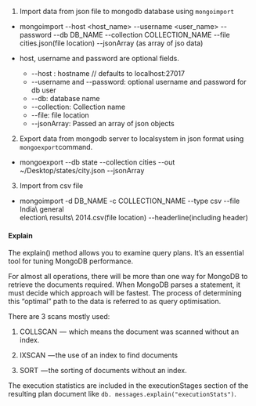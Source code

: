 1. Import data from json file to mongodb database using `mongoimport`
  - mongoimport --host <host_name> --username <user_name> --password <password> --db
  DB_NAME --collection COLLECTION_NAME --file cities.json(file location) --jsonArray
  (as array of jso data)

  - host, username and password are optional fields.

    - --host : hostname // defaults to localhost:27017
    - --username and --password: optional username and password for db user
    - --db: database name
    - --collection: Collection name
    - --file: file location
    - --jsonArray: Passed an array of json objects 

2. Export data from mongodb server to localsystem in json format using
 `mongoexport`command.
  - mongoexport --db state --collection cities --out ~/Desktop/states/city.json
   --jsonArray

3. Import from csv file
  - mongoimport -d DB_NAME -c COLLECTION_NAME --type csv --file India\ general\
   election\ results\ 2014.csv(file location) --headerline(including header)

#### Explain
The explain() method allows you to examine query plans. It’s an essential tool for
tuning MongoDB performance.

For almost all operations, there will be more than one way for MongoDB to retrieve 
the documents required. When MongoDB parses a statement, it must decide which approach
will be fastest. The process of determining this “optimal” path to the data is
referred to as query optimisation.

There are 3 scans mostly used: 
1. COLLSCAN
   —  which means the document was scanned without an index.

2. IXSCAN
   — the use of an index to find documents

3. SORT
   — the sorting of documents without an index.

The execution statistics are included in the executionStages section of the resulting
plan document like `db. messages.explain("executionStats")`.
